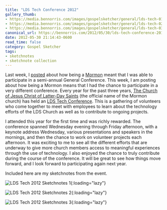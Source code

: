 ```yaml
---
title: "LDS Tech Conference 2012"
gallery_thumb: 
- https://media.bennorris.com/images/gospelsketcher/general/lds-tech-01.jpg
- https://media.bennorris.com/images/gospelsketcher/general/lds-tech-02.jpg
- https://media.bennorris.com/images/gospelsketcher/general/lds-tech-03.jpg
canonical_url: https://bennorris.com/2012/05/30/lds-tech-conference-2012
date: 2012-05-30 21:14:43-0600
read_time: false
category: Gospel Sketcher
tags:
- sketchnotes
- sketchnote collection
---
```


Last week, I <a title="LDS General Conference Sketchnotes April 2012" href="https://bennorris.com/2012/04/05/lds-general-conference">posted</a> about how being a <a href="http://mormon.org" target="_blank">Mormon</a> meant that I was able to participate in a semi-annual General Conference. This week, I am posting about how being a Mormon means that I had the chance to participate in a very different conference. Every year for the past three years, <a href="http://www.lds.org/" target="_blank">The Church of Jesus Christ of Latter-Day Saints</a> (the official name of the Mormon church) has held an <a href="http://tech.lds.org/wiki/LDSTech_Conference" target="_blank">LDS Tech Conference</a>. This is a gathering of volunteers who come together to meet with employees to learn about the technology efforts of the LDS Church as well as to contribute to ongoing projects.

I attended this year for the first time and was richly rewarded. The conference spanned Wednesday evening through Friday afternoon, with a keynote address Wednesday, various presentations and speakers in the mornings, and then the chance to work on volunteer projects each afternoon. It was exciting to me to see all the different efforts that are underway to give more church members access to meaningful experiences through the use of technology. I also enjoyed the chance to truly contribute during the course of the conference. It will be great to see how things move forward, and I look forward to participating again next year.

Included here are my sketchnotes from the event.

![LDS Tech 2012 Sketchnotes 1](https://media.bennorris.com/images/gospelsketcher/general/lds-tech-01.jpg){:loading="lazy"}

![LDS Tech 2012 Sketchnotes 2](https://media.bennorris.com/images/gospelsketcher/general/lds-tech-02.jpg){:loading="lazy"}

![LDS Tech 2012 Sketchnotes 3](https://media.bennorris.com/images/gospelsketcher/general/lds-tech-03.jpg){:loading="lazy"}
